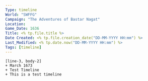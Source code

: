 ```yaml
---
Type: timeline
World: "SWFFG"
Campaign: "The Adventures of Bastar Nagat"
Location: 
Game_Date: 1636 
Title: <% tp.file.title %>
Date Created: <% tp.file.creation_date("DD-MM-YYYY HH:mm") %>
Last_Modified: <% tp.date.now("DD-MM-YYYY HH:mm") %>
Tags: [timeline]
---
```


```timeline
[line-3, body-2]
+ March 1673
+ Test Timeline
+ This is a test timeline 
```